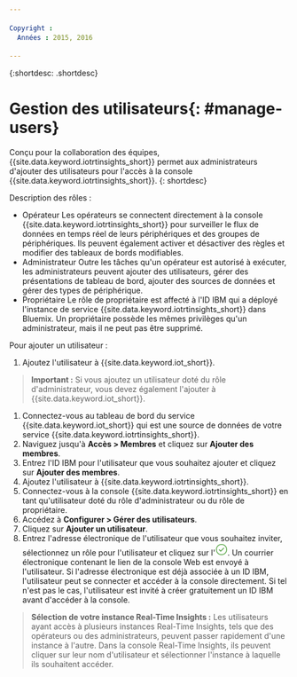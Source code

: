 ```yaml
---

Copyright :
  Années : 2015, 2016

---
```


{:shortdesc: .shortdesc}

# Gestion des utilisateurs{: #manage-users}

Conçu pour la collaboration des équipes, {{site.data.keyword.iotrtinsights_short}} permet aux administrateurs d'ajouter des utilisateurs pour l'accès à la console {{site.data.keyword.iotrtinsights_short}}.
{: shortdesc}

Description des rôles :
- Opérateur
Les opérateurs se connectent directement à la console {{site.data.keyword.iotrtinsights_short}} pour surveiller le flux de données en temps réel de leurs périphériques et des groupes de périphériques. Ils peuvent également activer et désactiver des règles et modifier des tableaux de bords modifiables.   
- Administrateur
Outre les tâches qu'un opérateur est autorisé à exécuter, les administrateurs peuvent ajouter des utilisateurs, gérer des présentations de tableau de bord, ajouter des sources de données et gérer des types de périphérique.   
- Propriétaire
Le rôle de propriétaire est affecté à l'ID IBM qui a déployé l'instance de service {{site.data.keyword.iotrtinsights_short}} dans Bluemix. Un propriétaire possède les mêmes privilèges qu'un administrateur, mais il ne peut pas être supprimé. 

Pour ajouter un utilisateur :
1. Ajoutez l'utilisateur à {{site.data.keyword.iot_short}}.  
>**Important :** Si vous ajoutez un utilisateur doté du rôle d'administrateur, vous devez également l'ajouter à {{site.data.keyword.iot_short}}.  

  1. Connectez-vous au tableau de bord du service {{site.data.keyword.iot_short}} qui est une source de données de votre service {{site.data.keyword.iotrtinsights_short}}.   
  2. Naviguez jusqu'à **Accès > Membres** et cliquez sur **Ajouter des membres**.
  3. Entrez l'ID IBM pour l'utilisateur que vous souhaitez ajouter et cliquez sur **Ajouter des membres**.
2. Ajoutez l'utilisateur à {{site.data.keyword.iotrtinsights_short}}.
  1. Connectez-vous à la console {{site.data.keyword.iotrtinsights_short}} en tant qu'utilisateur doté du rôle d'administrateur ou du rôle de propriétaire. 
  2. Accédez à **Configurer > Gérer des utilisateurs**.
  3. Cliquez sur **Ajouter un utilisateur**.
  4. Entrez l'adresse électronique de l'utilisateur que vous souhaitez inviter, sélectionnez un rôle pour l'utilisateur et cliquez sur l'![icône Créer.](images/create.png "icône Créer").
Un courrier électronique contenant le lien de la console Web est envoyé à l'utilisateur. Si l'adresse électronique est déjà associée à un ID IBM, l'utilisateur peut se connecter et accéder à la console directement. Si tel n'est pas le cas, l'utilisateur est invité à créer gratuitement un ID IBM avant d'accéder à la console.  
>**Sélection de votre instance Real-Time Insights :** Les utilisateurs ayant accès à plusieurs instances Real-Time Insights, tels que des opérateurs ou des administrateurs, peuvent passer rapidement d'une instance à l'autre. Dans la console Real-Time Insights, ils peuvent cliquer sur leur nom d'utilisateur et sélectionner l'instance à laquelle ils souhaitent accéder.   
